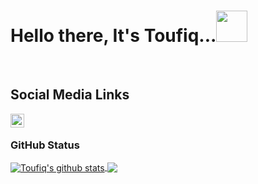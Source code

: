 # Hello there, It's Toufiq...<img src="https://media.giphy.com/media/12oufCB0MyZ1Go/giphy.gif" width="50"></h2>
<br>

## Social Media Links

<a href="https://www.linkedin.com/in/toufiqahmedshr/">
  <img align="left" alt="Toufiq's LinkedIn" width="22px" src="https://raw.githubusercontent.com/peterthehan/peterthehan/master/assets/linkedin.svg" />
</a>

<br>

### GitHub Status

<a href="https://github.com/toufiq-ahmed/github-readme-stats">
  <img align="center" src="https://github-readme-stats.vercel.app/api?username=toufiq-ahmed&show_icons=true&count_private=true" alt="Toufiq's github stats" />
</a>

<a href="https://github.com/toufiq-ahmed/github-readme-stats">
  <img align="center" src="https://github-readme-stats.vercel.app/api/top-langs/?username=toufiq-ahmed&layout=compact)](https://github.com/toufiq-ahmed/github-readme-stats" />
</a>

